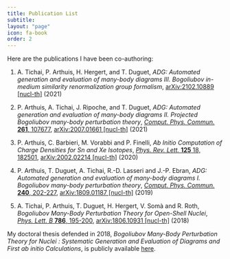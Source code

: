 ```yaml
---
title: Publication List
subtitle:
layout: "page"
icon: fa-book
order: 2
---
```


Here are the publications I have been co-authoring:

1. A. Tichai, P. Arthuis, H. Hergert, and T. Duguet,
      *ADG: Automated generation and evaluation of many-body diagrams III. Bogoliubov in-medium similarity renormalization group formalism*,
      [arXiv:2102.10889 \[nucl-th\]](https://arxiv.org/abs/2102.10889) (2021)

2. P. Arthuis, A. Tichai, J. Ripoche, and T. Duguet,
      *ADG: Automated generation and evaluation of many-body diagrams II. Projected Bogoliubov many-body perturbation theory*,
      [*Comput. Phys. Commun.* **261**, 107677](https://doi.org/10.1016/j.cpc.2020.107677), [arXiv:2007.01661 \[nucl-th\]](https://arxiv.org/abs/2007.01661) (2021)

3. P. Arthuis, C. Barbieri, M. Vorabbi and P. Finelli,
      *Ab Initio Computation of Charge Densities for Sn and Xe Isotopes*,
      [*Phys. Rev. Lett.* **125** 18, 182501](https://doi.org/10.1103/PhysRevLett.125.182501), [arXiv:2002.02214 \[nucl-th\]](https://arxiv.org/abs/2002.02214) (2020)

4. P. Arthuis, T. Duguet, A. Tichai, R.-D. Lasseri and J.-P. Ebran,
      *ADG: Automated generation and evaluation of many-body diagrams I. Bogoliubov many-body perturbation theory*,
      [*Comput. Phys. Commun.* **240**, 202-227](https://doi.org/10.1016/j.cpc.2018.11.023), [arXiv:1809.01187 \[nucl-th\]](http://arxiv.org/abs/arXiv:1809.01187) (2019)

5. A. Tichai, P. Arthuis, T. Duguet, H. Hergert, V. Somà and R. Roth,
      *Bogoliubov Many-Body Perturbation Theory for Open-Shell Nuclei*,
      [*Phys. Lett. B* **786**, 195-200](https://doi.org/10.1016/j.physletb.2018.09.044), [arXiv:1806.10931 \[nucl-th\]](http://arxiv.org/abs/arXiv:1806.10931) (2018)

My doctoral thesis defended in 2018, *Bogoliubov Many-Body Perturbation Theory
for Nuclei : Systematic Generation and Evaluation of Diagrams and First ab initio
Calculations*, is publicly available
[here](https://tel.archives-ouvertes.fr/tel-01992165).
